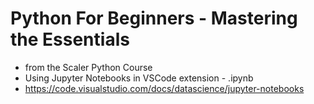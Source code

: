 # Python For Beginners - Mastering the Essentials
- from the Scaler Python Course
- Using Jupyter Notebooks in VSCode extension - .ipynb
- https://code.visualstudio.com/docs/datascience/jupyter-notebooks
